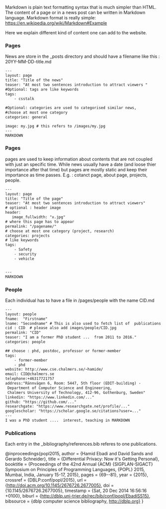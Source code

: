 Markdown is plain text formatting syntax that is much simpler than HTML.
The content of a page or in a news post can be written in Markdown language.
Markdown format is really simple:
https://en.wikipedia.org/wiki/Markdown#Example


Here we explain different kind of content one can add to the website.

### Pages

News are store in the _posts directory and should have a filename
like this : 20YY-MM-DD-title.md


```txt
---
layout: page
title: "Title of the news"
teaser: "At most two sentences introduction to attract viewers "
#Optional: tags are like keywords
tags: 
    - csstalk
    
#Optional: categories are used to categorised similar news, 
#choose at most one category
categories: general

image: my.jpg # this refers to /images/my.jpg
---
MARKDOWN

```
### Pages
pages are used to keep information about contents that are not coupled
with just an specific time. While news usually have a date
(and loose thier importance after that time) but pages are mostly 
static and keep their importance as time passes.
E.g. : cotanct page, about page, projects, people.

```txt
---
layout: page
title: "Title of the page"
teaser: "At most two sentences introduction to attract viewers"
# optional : header image
header:
   image_fullwidth: "x.jpg"
# where this page has to appear
permalink: "/pagename/"
# choose at most one category (project, research)
categories: projects
# like keywords
tags:
    - Safety
    - security
    - vehicle


---
MARKDOWN
```

### People
Each individual has to have a file in /pages/people with the name CID.md

```txt
---
layout: people
fname:  "Firstname"
lname: "Secondname" # This is also used to fetch list of  publications from bib files
cid : CID  # please also add images/people/CID.jpg
permalink: "CID" 
teaser: "I am a former PhD student ...  from 2011 to 2016."
categories: people

## choose : phd, postdoc, professor or former-member
tags:
    - former-member
    - phd
website: http://www.cse.chalmers.se/~hamide/
email: CID@chalmers.se
telephone:+46317721757
address:"Rännvägen 6, Room: 5447, 5th floor (EDIT-building) -
 Department of Computer Science and Engineering,
 Chalmers University of Technology, 412-96, Gothenburg, Sweden"
linkedin: "https://www.linkedin.com/..."
github: "https://github.com/..."
researchgate: "https://www.researchgate.net/profile/..."
googlescholar: "https://scholar.google.se/citations?user=..."
---
I was a PhD student ....  interest, teaching in MARKDOWN
```


### Publications 
Each entry in the _bibliography/references.bib referes to one publications.


@inproceedings{popl2015,
  author    = {Hamid Ebadi and
               David Sands and
               Gerardo Schneider},
  title     = {Differential Privacy: Now it's Getting Personal},
  booktitle = {Proceedings of the 42nd Annual {ACM} {SIGPLAN-SIGACT} Symposium on
               Principles of Programming Languages, {POPL} 2015, Mumbai, India, January
               15-17, 2015},
  pages     = {69--81},
  year      = {2015},
  crossref  = {DBLP:conf/popl/2015},
  url       = {http://doi.acm.org/10.1145/2676726.2677005},
  doi       = {10.1145/2676726.2677005},
  timestamp = {Sat, 20 Dec 2014 16:56:16 +0100},
  biburl    = {http://dblp.uni-trier.de/rec/bib/conf/popl/EbadiSS15},
  bibsource = {dblp computer science bibliography, http://dblp.org}
}

